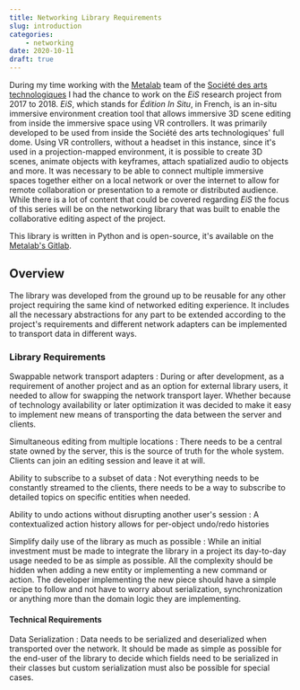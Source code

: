 ```yaml
---
title: Networking Library Requirements
slug: introduction
categories:
    - networking
date: 2020-10-11
draft: true
---
```


During my time working with the [Metalab](https://sat.qc.ca/recherche/metalab) team of the [Société des arts technologiques](https://sat.qc.ca) I had the chance to work on the _EiS_ research project from 2017 to 2018. _EiS_, which stands for _Édition In Situ_, in French, is an in-situ immersive environment creation tool that allows immersive 3D scene editing from inside the immersive space using VR controllers. It was primarily developed to be used from inside the Société des arts technologiques' full dome. Using VR controllers, without a headset in this instance, since it's used in a projection-mapped environment, it is possible to create 3D scenes, animate objects with keyframes, attach spatialized audio to objects and more. It was necessary to be able to connect multiple immersive spaces together either on a local network or over the internet to allow for remote collaboration or presentation to a remote or distributed audience. While there is a lot of content that could be covered regarding _EiS_ the focus of this series will be on the networking library that was built to enable the collaborative editing aspect of the project.

This library is written in Python and is open-source, it's available on the [Metalab's Gitlab](https://gitlab.com/sat-metalab/py-satnet).

## Overview

The library was developed from the ground up to be reusable for any other project requiring the same kind of networked editing experience. It includes all the necessary abstractions for any part to be extended according to the project's requirements and different network adapters can be implemented to transport data in different ways.

### Library Requirements

Swappable network transport adapters
: During or after development, as a requirement of another project and as an option for external library users, it needed to allow for swapping the network transport layer. Whether because of technology availability or later optimization it was decided to make it easy to implement new means of transporting the data between the server and clients.

Simultaneous editing from multiple locations
: There needs to be a central state owned by the server, this is the source of truth for the whole system. Clients can join an editing session and leave it at will.

Ability to subscribe to a subset of data
: Not everything needs to be constantly streamed to the clients, there needs to be a way to subscribe to detailed topics on specific entities when needed.

Ability to undo actions without disrupting another user's session
: A contextualized action history allows for per-object undo/redo histories

Simplify daily use of the library as much as possible
: While an initial investment must be made to integrate the library in a project its day-to-day usage needed to be as simple as possible. All the complexity should be hidden when adding a new entity or implementing a new command or action. The developer implementing the new piece should have a simple recipe to follow and not have to worry about serialization, synchronization or anything more than the domain logic they are implementing.

#### Technical Requirements

Data Serialization
: Data needs to be serialized and deserialized when transported over the network. It should be made as simple as possible for the end-user of the library to decide which fields need to be serialized in their classes but custom serialization must also be possible for special cases.

